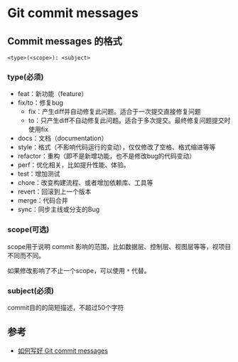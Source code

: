 # Git commit messages

## Commit messages 的格式

```
<type>(<scope>): <subject>
```

### type(必须)

- feat：新功能（feature）
- fix/to：修复bug
    - fix：产生diff并自动修复此问题。适合于一次提交直接修复问题
    - to：只产生diff不自动修复此问题。适合于多次提交。最终修复问题提交时使用fix
- docs：文档（documentation）
- style：格式（不影响代码运行的变动），仅仅修改了空格、格式缩进等等
- refactor：重构（即不是新增功能，也不是修改bug的代码变动）
- perf：优化相关，比如提升性能、体验。
- test：增加测试
- chore：改变构建流程、或者增加依赖库、工具等
- revert：回滚到上一个版本
- merge：代码合并
- sync：同步主线或分支的Bug

### scope(可选)

scope用于说明 commit 影响的范围，比如数据层、控制层、视图层等等，视项目不同而不同。

如果修改影响了不止一个scope，可以使用 `*` 代替。

### subject(必须)

commit目的的简短描述，不超过50个字符

## 参考

- [如何写好 Git commit messages](https://www.cnblogs.com/cpselvis/p/6423874.html)